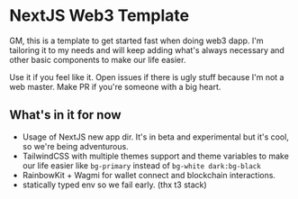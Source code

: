 # NextJS Web3 Template

GM, this is a template to get started fast when doing web3 dapp.
I'm tailoring it to my needs and will keep adding what's always necessary and other basic components to make our life easier.

Use it if you feel like it. Open issues if there is ugly stuff because I'm not a web master. Make PR if you're someone with a big heart.

## What's in it for now

- Usage of NextJS new app dir. It's in beta and experimental but it's cool, so we're being adventurous.
- TailwindCSS with multiple themes support and theme variables to make our life easier like `bg-primary` instead of `bg-white dark:bg-black`
- RainbowKit + Wagmi for wallet connect and blockchain interactions.
- statically typed env so we fail early. (thx t3 stack)